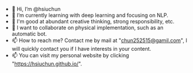 - 👋 Hi, I’m @hsiuchun
- 🌱 I’m currently learning with deep learning and focusing on NLP. 
- 🌱 I'm good at abundant creative thinking, strong responsibility, etc.
- 💞️ I want to collaborate on physical implementation, such as an automatic bot.
- 📫 How to reach me? Contact me by mail at "chun252515@gamil.com", I will quickly contact you if I have interests in your content.
- 📫 You can visit my personal website by clicking "https://hsiuchun.github.io/".

<!---
hsiuchun/hsiuchun is a ✨ special ✨ repository because its `README.md` (this file) appears on your GitHub profile.
You can click the Preview link to take a look at your changes.
--->
